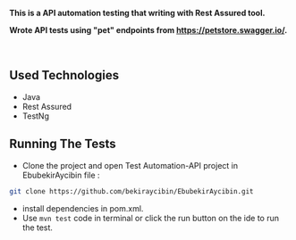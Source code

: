  __This is a API automation testing that writing with Rest Assured tool.__

 __Wrote API tests using "pet" endpoints from https://petstore.swagger.io/.__

<br>

## Used Technologies

- Java
- Rest Assured
- TestNg
## Running The Tests 

- Clone the project and open Test Automation-API project in EbubekirAycibin file :

```sh
git clone https://github.com/bekiraycibin/EbubekirAycibin.git
```
- install dependencies in pom.xml. 
- Use ```mvn test``` code in terminal or click the run button on the ide to run the test.
<br>